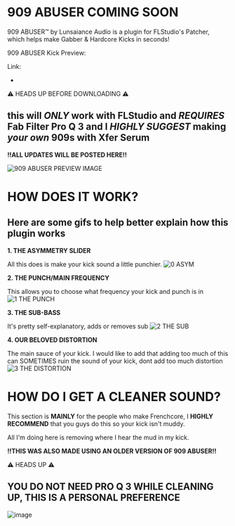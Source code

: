 # 909 ABUSER COMING SOON
909 ABUSER™️ by Lunsaiance Audio is a plugin for FLStudio's Patcher, which helps make Gabber & Hardcore Kicks in seconds!

909 ABUSER Kick Preview:

Link:

-
⚠️ HEADS UP BEFORE DOWNLOADING ⚠️

this will *ONLY* work with FLStudio and *REQUIRES* Fab Filter Pro Q 3
and I *HIGHLY SUGGEST* making *your own* 909s with Xfer Serum
-
**!!ALL UPDATES WILL BE POSTED HERE!!**

![909 ABUSER PREVIEW IMAGE](https://github.com/user-attachments/assets/74b92615-a89c-45bb-985f-2d00bccee9d7)


# HOW DOES IT WORK?
Here are some gifs to help better explain how this plugin works
-

**1. THE ASYMMETRY SLIDER**

All this does is make your kick sound a little punchier.
![0 ASYM](https://github.com/user-attachments/assets/bd65c003-2219-447c-9b87-282764f75dee)

**2. THE PUNCH/MAIN FREQUENCY**

This allows you to choose what frequency your kick and punch is in
![1 THE PUNCH](https://github.com/user-attachments/assets/63bc424c-3fa8-4703-82be-c42875fa98da)

**3. THE SUB-BASS**

It's pretty self-explanatory, adds or removes sub 
![2 THE SUB](https://github.com/user-attachments/assets/fa59b441-caee-45fc-ad29-2992265ecf16)

**4. OUR BELOVED DISTORTION**

The main sauce of your kick. I would like to add that adding too much of this can SOMETIMES ruin the sound of your kick, dont add too much distortion
![3 THE DISTORTION](https://github.com/user-attachments/assets/0f0094f1-3aac-4a98-9dd0-14a1fa283ae9)

# HOW DO I GET A CLEANER SOUND?
This section is **MAINLY** for the people who make Frenchcore, I **HIGHLY RECOMMEND** that you guys do this so your kick isn't muddy.

All I'm doing here is removing where I hear the mud in my kick.

**!!THIS WAS ALSO MADE USING AN OLDER VERSION OF 909 ABUSER!!**

⚠️ HEADS UP ⚠️

**YOU DO NOT NEED PRO Q 3 WHILE CLEANING UP, THIS IS A PERSONAL PREFERENCE**
-
![image](https://github.com/user-attachments/assets/6fa9211d-c4e9-448b-8bbf-cea52318c41e)

